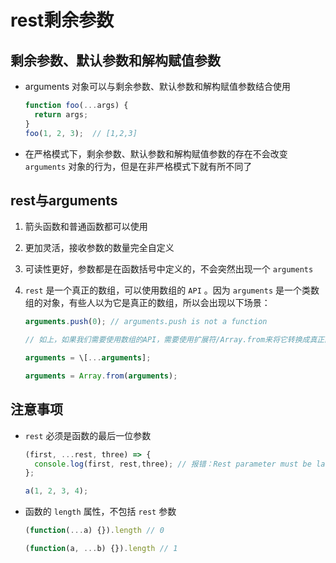 # rest剩余参数

## 剩余参数、默认参数和解构赋值参数

  - arguments 对象可以与剩余参数、默认参数和解构赋值参数结合使用

    ```js
    function foo(...args) {
      return args;
    }
    foo(1, 2, 3);  // [1,2,3]
    ```

  - 在严格模式下，剩余参数、默认参数和解构赋值参数的存在不会改变 `arguments` 对象的行为，但是在非严格模式下就有所不同了

## rest与arguments

  1.  箭头函数和普通函数都可以使用

  2.  更加灵活，接收参数的数量完全自定义

  3.  可读性更好，参数都是在函数括号中定义的，不会突然出现一个 `arguments`

  4.  `rest` 是一个真正的数组，可以使用数组的 `API` 。因为 `arguments` 是一个类数组的对象，有些人以为它是真正的数组，所以会出现以下场景：

      ```js
      arguments.push(0); // arguments.push is not a function

      // 如上，如果我们需要使用数组的API，需要使用扩展符/Array.from来将它转换成真正的数组:

      arguments = \[...arguments];

      arguments = Array.from(arguments);
      ```

## 注意事项

  - `rest` 必须是函数的最后一位参数

    ```js
    (first, ...rest, three) => {
      console.log(first, rest,three); // 报错：Rest parameter must be last formal parameter
    };

    a(1, 2, 3, 4);
    ```

  - 函数的 `length` 属性，不包括 `rest` 参数

    ```js
    (function(...a) {}).length // 0

    (function(a, ...b) {}).length // 1
    ```
